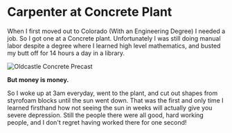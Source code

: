 # Carpenter at Concrete Plant

When I first moved out to Colorado (With an Engineering Degree) I needed a job. So I got one at a Concrete plant. Unfortunately I was still doing manual labor despite a degree where I learned high level mathematics, and busted my butt off for 14 hours a day in a library.

![Oldcastle Concrete Precast](https://i.ytimg.com/vi/NfAzn50oIvs/maxresdefault.jpg)

**But money is money.**

So I woke up at 3am everyday, went to the plant, and cut out shapes from styrofoam blocks until the sun went down. That was the first and only time I learned firsthand how not seeing the sun in weeks will actually give you severe depression. Still the people there were all good, hard working people, and I don't regret having worked there for one second!
